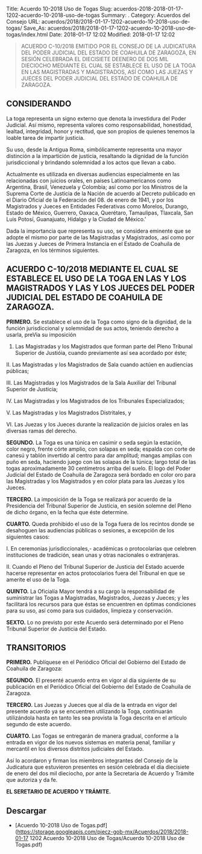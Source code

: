 Title: Acuerdo 10-2018 Uso de Togas
Slug: acuerdos-2018-2018-01-17-1202-acuerdo-10-2018-uso-de-togas
Summary: .
Category: Acuerdos del Consejo
URL: acuerdos/2018/2018-01-17-1202-acuerdo-10-2018-uso-de-togas/
Save_As: acuerdos/2018/2018-01-17-1202-acuerdo-10-2018-uso-de-togas/index.html
Date: 2018-01-17 12:02
Modified: 2018-01-17 12:02


> ACUERDO C-10/2018 EMITIDO POR EL CONSEJO DE LA JUDICATURA DEL PODER JUDICIAL DEL ESTADO DE COAHUILA DE ZARAGOZA, EN SESIÓN CELEBRADA EL DIECISIETE DEENERO DE DOS MIL DIECIOCHO MEDIANTE EL CUAL SE ESTABLECE EL USO DE LA TOGA EN LAS MAGISTRADAS Y MAGISTRADOS, ASÍ COMO LAS JUEZAS Y JUECES DEL PODER JUDICIAL DEL ESTADO DE COAHUILA DE ZARAGOZA.

## CONSIDERANDO

La toga representa un signo externo que denota la investidura del Poder Judicial. Así mismo, representa valores como responsabilidad, honestidad, lealtad, integridad, honor y rectitud, que son propios de quienes tenemos la loable tarea de impartir justicia.

Su uso, desde la Antigua Roma, simbólicamente representa una mayor distinción a la impartición de justicia, resaltando la dignidad de la función jurisdiccional y brindando solemnidad a los actos que llevan a cabo.

Actualmente es utilizada en diversas audiencias especialmente en las relacionadas con juicios orales, en países Latinoamericanos como Argentina, Brasil, Venezuela y Colombia; así como por los Ministros de la Suprema Corte de Justicia de la Nación de acuerdo al Decreto publicado en el Diario Oficial de la Federación del 08. de enero de 1941, y por los Magistrados y Jueces en Entidades Federativas como Morelos, Durango, Estado de México, Guerrero, Oaxaca, Querétaro, Tamaulipas, Tlaxcala, San Luis Potosí, Guanajuato, Hidalgo y la Ciudad de México.'

Dada la importancia que representa su uso, se considera eminente que se adopte el mismo por parte de las Magistradas y Magistrados, .así como por las Juezas y Jueces de Primera Instancia en el Estado de Coahuila de Zaragoza, en los términos siguientes.

## ACUERDO C-10/2018 MEDIANTE EL CUAL SE ESTABLECE EL USO DE LA TOGA EN LAS Y LOS MAGISTRADOS Y LAS Y LOS JUECES DEL PODER JUDICIAL DEL ESTADO DE COAHUILA DE ZARAGOZA.

**PRIMERO.** Se establece el uso de la Toga como signo de la dignidad, de la función jurisdiccional y solemnidad de sus actos, teniendo derecho a usarla, preVia su imposición

1. Las Magistradas y los Magistrados que forman parte del Pleno Tribunal Superior de Justióia, cuando previamente así sea acordado por éste;

II. Las Magistradas y los Magistrados de Sala cuando actúen en audiencias públicas;

III. Las Magistradas y los Magistrados de la Sala Auxiliar del Tribunal Superior de Justicia;

IV. Las Magistradas y los Magistrados de los Tribunales Especializados;

V. Las Magistradas y los Magistrados Distritales, y

VI. Las Juezas y los Jueces durante la realización de juicios orales en las diversas ramas del derecho.

**SEGUNDO.** La Toga es una túnica en casimir o seda según la estación, color negro, frente córte amplio, con solapas en seda; espalda con corte de canesú y tablón invertido al centro para dar amplitud; mangas amplias con puño en seda, haciendo juego con las solapas de la túnica; largo total de las togas aproximadamente 30 centímetros arriba del suelo. El logo del Poder Judicial del Estado de Coahuila de Zaragoza será bordado en color oro para las Magistradas y los Magistrados y en color plata para las Juezas y los Jueces.

**TERCERO.** La imposición de la Toga se realizará por acuerdo de la Presidencia del Tribunal Superior de Justicia, en sesión solemne del Pleno de dicho órgano, en la fecha que éste determine.

**CUARTO.** Queda prohibido el uso de la Toga fuera de los recintos donde se desahoguen las audiencias públicas o sesiones, a excepción de los siguientes casos:

I. En ceremonias jurisdiccionales,- académicas o protocolarias que celebren instituciones de tradición, sean unas y otras nacionales o
extranjeras.

II. Cuando el Pleno del Tribunal Superior de Justicia del Estado acuerde hacerse representar en actos protocolarios fuera del Tribunal en que se amerite el uso de la Toga.

**QUINTO.** La Oficialía Mayor tendrá a su cargo la responsabilidad de suministrar las Togas a Magistradas, Magistrados, Juezas y Jueces; y les facilitará los recursos para que éstas se encuentren en óptimas condiciones para su uso, así como para sus cuidados, limpieza y conservación.

**SEXTO.** Lo no previsto por este Acuerdo será determinado por el Pleno Tribunal Superior de Justicia del Estado.

## TRANSITORIOS

**PRIMERO.** Publíquese en el Periódico Oficial del Gobierno del Estado de Coahuila de Zaragoza:

**SEGUNDO.** El presenté acuerdo entra en vigor al día siguiente de su publicación en el Periódico Oficial del Gobierno del Estado de Coahuila de Zaragoza.

**TERCERO.** Las Juezas y Jueces que al día de la entrada en vigor del presente acuerdo ya se encuentren utilizando la Toga, continuarán utilizándola hasta en tanto les sea provista la Toga descrita en el artículo segundo de este acuerdo.

**CUARTO.** Las Togas se entregarán de manera gradual, conforme a la entrada en vigor de los nuevos sistemas en materia penal, familiar y mercantil en los diversos distritos judiciales del Estado.

Así lo acordaron y firman los miembros integrantes del Consejo de la Judicatura que estuvieron presentes en sesión celebrada el día diecisiete de enero del dos mil dieciocho, por ante la Secretaria de Acuerdo y Trámite que autoriza y da fe.

**EL SERETARIO DE ACUERDO Y TRÁMITE.**



## Descargar


* [Acuerdo 10-2018 Uso de Togas.pdf](https://storage.googleapis.com/pjecz-gob-mx/Acuerdos/2018/2018-01-17 1202 Acuerdo 10-2018 Uso de Togas/Acuerdo 10-2018 Uso de Togas.pdf)


